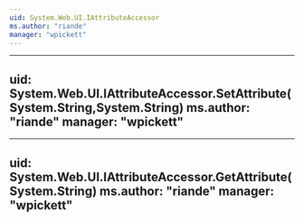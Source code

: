 ```yaml
---
uid: System.Web.UI.IAttributeAccessor
ms.author: "riande"
manager: "wpickett"
---
```


---
uid: System.Web.UI.IAttributeAccessor.SetAttribute(System.String,System.String)
ms.author: "riande"
manager: "wpickett"
---

---
uid: System.Web.UI.IAttributeAccessor.GetAttribute(System.String)
ms.author: "riande"
manager: "wpickett"
---

